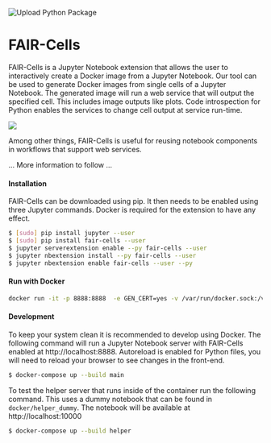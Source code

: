 ![Upload Python Package](https://github.com/QCDIS/FAIRCells/workflows/Upload%20Python%20Package/badge.svg)
# FAIR-Cells

FAIR-Cells is a Jupyter Notebook extension that allows the user to interactively create a Docker image from a Jupyter Notebook. Our tool can be used to generate Docker images from single cells of a Jupyter Notebook. The generated image will run a web service that will output the specified cell. This includes image outputs like plots. Code introspection for Python enables the services to change cell output at service run-time.

![](https://player.vimeo.com/video/142172484)

Among other things, FAIR-Cells is useful for reusing notebook components in workflows that support web services. 

... More information to follow ...


#### Installation
FAIR-Cells
 can be downloaded using pip. It then needs to be enabled using three Jupyter commands. Docker is required for the extension 
 to have any effect.

```bash
$ [sudo] pip install jupyter --user
$ [sudo] pip install fair-cells --user
$ jupyter serverextension enable --py fair-cells --user
$ jupyter nbextension install --py fair-cells --user
$ jupyter nbextension enable fair-cells --user --py
```


#### Run with Docker
```bash
docker run -it -p 8888:8888  -e GEN_CERT=yes -v /var/run/docker.sock:/var/run/docker.sock qcdis/fair-cells 
```

#### Development
To keep your system clean it is recommended to develop using Docker. The following command will run a Jupyter Notebook 
server with FAIR-Cells enabled at http://localhost:8888. Autoreload is enabled for Python files, you will need to reload 
your browser to see changes in the front-end.

```bash
$ docker-compose up --build main
```

To test the helper server that runs inside of the container run the following command. This uses a dummy notebook that 
can be found in `docker/helper_dummy`. The notebook will be available at http://localhost:10000

```bash
$ docker-compose up --build helper
```
